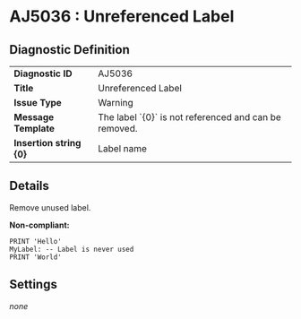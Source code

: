 # AJ5036 : Unreferenced Label

## Diagnostic Definition

<table>
  <tr>
    <td class="header"><b>Diagnostic ID</b></td>
    <td>AJ5036</td>
  </tr>
  <tr>
    <td class="header"><b>Title</b></td>
    <td>Unreferenced Label</td>
  </tr>
  <tr>
    <td class="header"><b>Issue Type</b></td>
    <td>Warning</td>
  </tr>
  <tr>
    <td class="header"><b>Message Template</b></td>
    <td>The label `{0}` is not referenced and can be removed.</td>
  </tr>
    <tr>
    <td class="header"><b>Insertion string {0}</b></td>
    <td>Label name</td>
  </tr>

</table>

## Details

Remove unused label.

**Non-compliant:**

```tsql
PRINT 'Hello'
MyLabel: -- Label is never used
PRINT 'World'
```


## Settings

*none*

